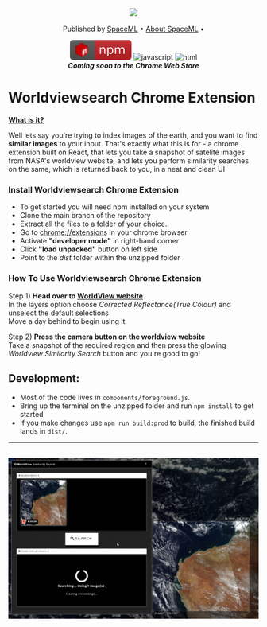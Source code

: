 <div align = "center">
<img src="https://github.com/spaceml-org/Worldviewsearch-Chrome-Extension/blob/sumanth/src/images/banner.png" >

<p align="center">
  Published by <a href="http://spaceml.org/">SpaceML</a> •
  <a href="https://arxiv.org/abs/2012.10610">About SpaceML</a> •
</p>

![npm](./src/images/npm.svg) ![javascript](https://img.shields.io/badge/%20%20JavaScript-%20%20%20%20730L-f1e05a.svg) ![html](https://img.shields.io/badge/%20%20HTML-%20%20%20%20164L-e34c26.svg) \
*****Coming soon to the Chrome Web Store*****
</div>

# Worldviewsearch Chrome Extension

<ins> **What is it?** </ins>

Well lets say you're trying to index images of the earth, and you want to find **similar images** to your input. That's exactly what this is for - a chrome extension built on React, that lets you take a snapshot of satelite images from NASA's worldview website, and lets you perform similarity searches on the same, which is returned back to you, in a neat and clean UI

### Install Worldviewsearch Chrome Extension
- To get started you will need npm installed on your system
- Clone the main branch of the repository
- Extract all the files to a folder of your choice.
- Go to [chrome://extensions](chrome://extensions) in your chrome browser
- Activate **"developer mode"** in right-hand corner
- Click **"load unpacked"** button on left side
- Point to the *dist* folder within the unzipped folder 

### How To Use Worldviewsearch Chrome Extension
Step 1) **Head over to [WorldView website](https://worldview.earthdata.nasa.gov/)** \
In the layers option choose *Corrected Reflectance(True Colour)* and unselect the default selections\
Move a day behind to begin using it

Step 2) **Press the camera button on the worldview website** \
   Take a snapshot of the required region and then press the glowing *Worldview Similarity Search* button and you're good to go!

## Development:
- Most of the code lives in `components/foreground.js`.
- Bring up the terminal on the unzipped folder and run 
   `npm install`  to get started
- If you make changes use `npm run build:prod` to build, the finished build lands in `dist/`.


 

-------------
![Demo image of WorldView Similarity Search](assets/world_view_snap.png?raw=true "WorldView Similarity Search")
------------
